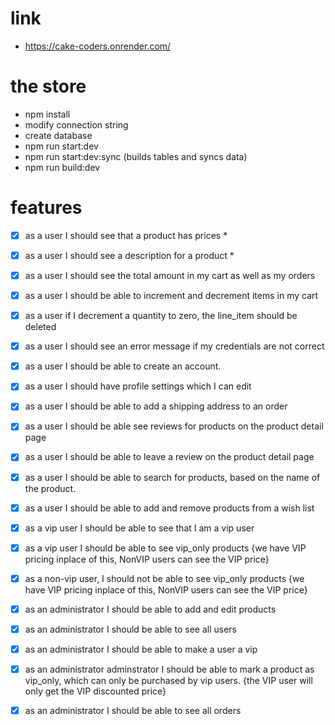 # link
- https://cake-coders.onrender.com/

# the store 

- npm install
- modify connection string
- create database
- npm run start:dev
- npm run start:dev:sync (builds tables and syncs data)
- npm run build:dev

# features

- [x] as a user I should see that a product has prices *
- [x] as a user I should see a description for a product *
- [x] as a user I should see the total amount in my cart as well as my orders 
- [x] as a user I should be able to increment and decrement items in my cart
- [x] as a user if I decrement a quantity to zero, the line_item should be deleted
- [x] as a user I should see an error message if my credentials are not correct
- [x] as a user I should be able to create an account.
- [x] as a user I should have profile settings which I can edit
- [x] as a user I should be able to add a shipping address to an order
- [x] as a user I should be able see reviews for products on the product detail page
- [x] as a user I should be able to leave a review on the product detail page
- [x] as a user I should be able to search for products, based on the name of the product.
- [x] as a user I should be able to add and remove products from a wish list
- [x] as a vip user I should be able to see that I am a vip user
- [x] as a vip user I should be able to see vip_only products {we have VIP pricing inplace of this, NonVIP users can see the VIP price}
- [x] as a non-vip user, I should not be able to see vip_only products {we have VIP pricing inplace of this, NonVIP users can see the VIP price}
- [x] as an administrator I should be able to add and edit products
- [x] as an administrator I should be able to see all users
- [x] as an administrator I should be able to make a user a vip
- [x] as an administrator adminstrator I should be able to mark a product as vip_only, which can only be purchased by vip users. {the VIP user will only get the VIP discounted price}
- [x] as an administrator I should be able to see all orders



